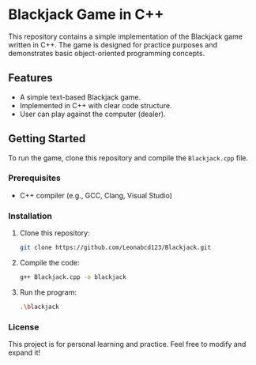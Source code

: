 # Blackjack Game in C++

This repository contains a simple implementation of the Blackjack game written in C++. The game is designed for practice purposes and demonstrates basic object-oriented programming concepts.

## Features

- A simple text-based Blackjack game.
- Implemented in C++ with clear code structure.
- User can play against the computer (dealer).

## Getting Started

To run the game, clone this repository and compile the `Blackjack.cpp` file.

### Prerequisites

- C++ compiler (e.g., GCC, Clang, Visual Studio)

### Installation

1. Clone this repository:
   ```bash
   git clone https://github.com/Leonabcd123/Blackjack.git
2. Compile the code:
   ```bash
   g++ Blackjack.cpp -o blackjack
   ```
3. Run the program:
   ```bash
   .\blackjack
   
### License
This project is for personal learning and practice. Feel free to modify and expand it!
